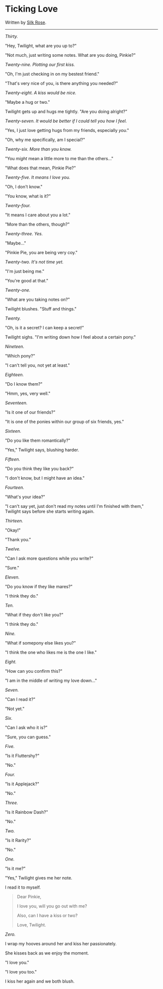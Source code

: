 # Ticking Love

Written by [Silk Rose](https://www.fimfiction.net/user/237915/Silk+Rose).

***

*Thirty.*

"Hey, Twilight, what are you up to?"

"Not much, just writing some notes. What are you doing, Pinkie?"

*Twenty-nine. Plotting our first kiss.*

"Oh, I'm just checking in on my bestest friend."

"That's very nice of you, is there anything you needed?"

*Twenty-eight. A kiss would be nice.*

"Maybe a hug or two."

Twilight gets up and hugs me tightly. "Are you doing alright?"

*Twenty-seven. It would be better if I could tell you how I feel.*

"Yes, I just love getting hugs from my friends, especially *you*."

"Oh, why me specifically, am I special?"

*Twenty-six. More than you know.*

"You *might* mean a little more to me than the others…"

"What does that mean, Pinkie Pie?"

*Twenty-five. It means I love you.*

"Oh, I don't know."

"You know, what is it?"

*Twenty-four.*

"It means I care about you a lot."

"More than the others, though?"

*Twenty-three. Yes.*

"Maybe…"

"Pinkie Pie, you are being very coy."

*Twenty-two. It's not time yet.*

"I'm just being me."

"You're good at that."

*Twenty-one.*

"What are you taking notes on?"

Twilight blushes. "Stuff and things."

*Twenty.*

"Oh, is it a secret? I can keep a secret!"

Twilight sighs. "I'm writing down how I feel about a certain pony."

*Nineteen.*

"Which pony?"

"I can't tell you, not yet at least."

*Eighteen.*

"Do I know them?"

"Hmm, yes, very well."

*Seventeen.*

"Is it one of our friends?"

"It is one of the ponies within our group of six friends, yes."

*Sixteen.*

"Do you like them romantically?"

"Yes," Twilight says, blushing harder.

*Fifteen.*

"Do you think they like you back?"

"I don't know, but I might have an idea."

*Fourteen.*

"What's your idea?"

"I can't say yet, just don't read my notes until I'm finished with them," Twilight says before she starts writing again.

*Thirteen.*

"Okay!"

"Thank you."

*Twelve.*

"Can I ask more questions while you write?"

"Sure."

*Eleven.*

"Do you know if they like mares?"

"I think they do."

*Ten.*

"What if they don't like you?"

"I think they do."

*Nine.*

"What if somepony else likes you?"

"I think the one who likes me is the one I like."

*Eight.*

"How can you confirm this?"

"I am in the middle of writing my love down…"

*Seven.*

"Can I read it?"

"Not yet."

*Six.*

"Can I ask who it is?"

"Sure, you can guess."

*Five.*

"Is it Fluttershy?"

"No."

*Four.*

"Is it Applejack?"

"No."

*Three.*

"Is it Rainbow Dash?"

"No."

*Two.*

"Is it Rarity?"

"No."

*One.*

"Is it me?"

"Yes," Twilight gives me her note.

I read it to myself.

> Dear Pinkie,
>
> I love you, will you go out with me?
>
> Also, can I have a kiss or two?
>
> Love,
> Twilight.

*Zero.*

I wrap my hooves around her and kiss her passionately.

She kisses back as we enjoy the moment.

"I love you."

"I love you too."

I kiss her again and we both blush.
